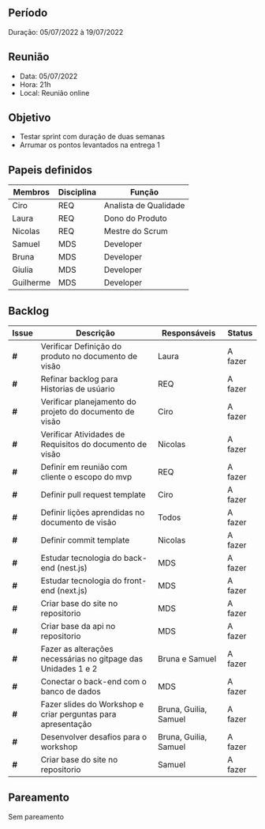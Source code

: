 ## Período
Duração: 05/07/2022  à 19/07/2022


## Reunião
* Data: 05/07/2022
* Hora: 21h
* Local: Reunião online


## Objetivo
 - Testar sprint com duração de duas semanas
 - Arrumar os pontos levantados na entrega 1


## Papeis definidos

 | Membros | Disciplina |  Função  |
 | ------------------- | ----- | ------------------- |
 |  Ciro |REQ | Analista de Qualidade |
 |  Laura |REQ | Dono do Produto |
 |  Nicolas |REQ | Mestre do Scrum |
 |  Samuel |MDS | Developer |
 |  Bruna | MDS| Developer |
 |  Giulia | MDS| Developer |
 |  Guilherme |MDS | Developer |


## Backlog
| Issue | Descrição  | Responsáveis | Status | 
| ------------------- | ------------------- | ------------------- | ------------------- |
| **#**  | Verificar Definição do produto no documento de visão | Laura  | A fazer  |   
| **#**  | Refinar backlog para Historias de usúario | REQ  | A fazer  |   
| **#**  | Verificar planejamento do projeto do documento de visão | Ciro  | A fazer  |   
| **#**  | Verificar Atividades de Requisitos do documento de visão | Nicolas  | A fazer  |   
| **#**  | Definir em reunião com cliente o escopo do mvp | REQ   | A fazer  |   
| **#**  | Definir pull request template | Ciro  | A fazer  |   
| **#**  | Definir lições aprendidas no documento de visão | Todos  | A fazer  |   
| **#**  | Definir commit template | Nicolas  | A fazer  |   
| **#**  | Estudar tecnologia do back-end (nest.js) | MDS  | A fazer  |   
| **#**  | Estudar tecnologia do front-end (next.js) | MDS  | A fazer  |   
| **#**  | Criar base do site no repositorio | MDS  | A fazer  |    
| **#**  | Criar base da api no repositorio | MDS  | A fazer  |    
| **#**  | Fazer as alterações necessárias no gitpage das Unidades 1 e 2 | Bruna e Samuel  | A fazer  |    
| **#**  | Conectar o back-end com o banco de dados | MDS  | A fazer  |    
| **#**  | Fazer slides do Workshop e criar perguntas para apresentação | Bruna, Guilia, Samuel  | A fazer  |    
| **#**  | Desenvolver desafios para o workshop | Bruna, Guilia, Samuel| A fazer  |    
| **#**  | Criar base do site no repositorio | Samuel | A fazer  |    


## Pareamento
 Sem pareamento